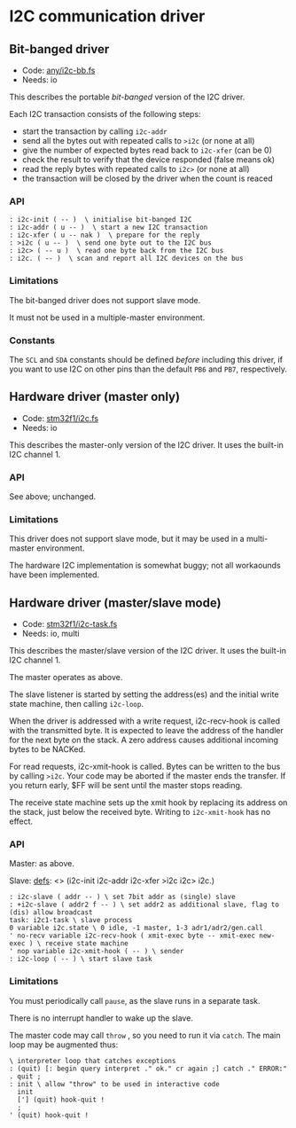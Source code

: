 # I2C communication driver

## Bit-banged driver

[code]: any/i2c-bb.fs (io)
* Code: <a href="https://github.com/jeelabs/embello/tree/master/explore/1608-forth/flib/any/i2c-bb.fs">any/i2c-bb.fs</a>
* Needs: io

This describes the portable _bit-banged_ version of the I2C driver.

Each I2C transaction consists of the following steps:

* start the transaction by calling `i2c-addr`
* send all the bytes out with repeated calls to `>i2c` (or none at all)
* give the number of expected bytes read back to `i2c-xfer` (can be 0)
* check the result to verify that the device responded (false means ok)
* read the reply bytes with repeated calls to `i2c>` (or none at all)
* the transaction will be closed by the driver when the count is reaced

### API

[defs]: <> (i2c-init i2c-addr i2c-xfer >i2c i2c> i2c.)
```
: i2c-init ( -- )  \ initialise bit-banged I2C
: i2c-addr ( u -- )  \ start a new I2C transaction
: i2c-xfer ( u -- nak )  \ prepare for the reply
: >i2c ( u -- )  \ send one byte out to the I2C bus
: i2c> ( -- u )  \ read one byte back from the I2C bus
: i2c. ( -- )  \ scan and report all I2C devices on the bus
```

### Limitations

The bit-banged driver does not support slave mode.

It must not be used in a multiple-master environment.

### Constants

The `SCL` and `SDA` constants should be defined _before_ including this driver,
if you want to use I2C on other pins than the default `PB6` and `PB7`,
respectively.

## Hardware driver (master only)

[code]: stm32f1/i2c.fs (io)
* Code: <a href="https://github.com/jeelabs/embello/tree/master/explore/1608-forth/flib/stm32f1/i2c.fs">stm32f1/i2c.fs</a>
* Needs: io

This describes the master-only version of the I2C driver. It uses the built-in I2C channel 1.

### API

See above; unchanged.

### Limitations

This driver does not support slave mode, but it may be used in a multi-master environment.

The hardware I2C implementation is somewhat buggy; not all workaounds have been implemented.

## Hardware driver (master/slave mode)

[code]: stm32f1/i2c-task.fs (io)
* Code: <a href="https://github.com/jeelabs/embello/tree/master/explore/1608-forth/flib/stm32f1/i2c-task.fs">stm32f1/i2c-task.fs</a>
* Needs: io, multi

This describes the master/slave version of the I2C driver. It uses the built-in I2C channel 1.

The master operates as above.

The slave listener is started by setting the address(es) and the initial write state machine,
then calling `i2c-loop`.

When the driver is addressed with a write request, i2c-recv-hook is called with the transmitted byte.
It is expected to leave the address of the handler for the next byte on the stack. A zero address
causes additional incoming bytes to be NACKed.

For read requests, i2c-xmit-hook is called. Bytes can be written to the bus by calling `>i2c`.
Your code may be aborted if the master ends the transfer. If you return early, $FF will be sent
until the master stops reading.

The receive state machine sets up the xmit hook by replacing its address on the stack,
just below the received byte.
Writing to `i2c-xmit-hook` has no effect.

### API

Master: as above.

Slave:
[defs]: <> (i2c-init i2c-addr i2c-xfer >i2c i2c> i2c.)
```
: i2c-slave ( addr -- ) \ set 7bit addr as (single) slave
: +i2c-slave ( addr2 f -- ) \ set addr2 as additional slave, flag to (dis) allow broadcast
task: i2c1-task \ slave process
0 variable i2c.state \ 0 idle, -1 master, 1-3 adr1/adr2/gen.call
' no-recv variable i2c-recv-hook ( xmit-exec byte -- xmit-exec new-exec ) \ receive state machine
' nop variable i2c-xmit-hook ( -- ) \ sender
: i2c-loop ( -- ) \ start slave task

```

### Limitations

You must periodically call `pause`, as the slave runs in a separate task.

There is no interrupt handler to wake up the slave.

The master code may call `throw` , so you need to run it via `catch`.
The main loop may be augmented thus:
```
\ interpreter loop that catches exceptions
: (quit) [: begin query interpret ." ok." cr again ;] catch ." ERROR:" . quit ;
: init \ allow "throw" to be used in interactive code
  init
  ['] (quit) hook-quit !
  ;
' (quit) hook-quit !

```
